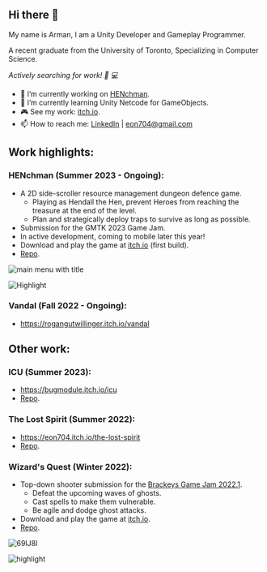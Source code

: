 ## Hi there 👋

My name is Arman, I am a Unity Developer and Gameplay Programmer.

A recent graduate from the University of Toronto, Specializing in Computer Science.

_Actively searching for work! 💼 💻_

- 🔭 I’m currently working on [HENchman](https://eon704.itch.io/henchman).
- 🌱 I’m currently learning Unity Netcode for GameObjects.
- 🎮 See my work: [itch.io](https://itch.io/profile/eon704).
- 📫 How to reach me: [LinkedIn](https://www.linkedin.com/in/arman-akhmetov/) | eon704@gmail.com

## Work highlights:

### HENchman (Summer 2023 - Ongoing):
  - A 2D side-scroller resource management dungeon defence game.
    - Playing as Hendall the Hen, prevent Heroes from reaching the treasure at the end of the level. 
    - Plan and strategically deploy traps to survive as long as possible.
  - Submission for the GMTK 2023 Game Jam.
  - In active development, coming to mobile later this year!
  - Download and play the game at [itch.io](https://eon704.itch.io/henchman) (first build).
  - [Repo](https://github.com/KrillOrBeKrilled/GMTK-2023).


![main menu with title](https://github.com/eon704/eon704/assets/16372290/9cd3ffeb-95a9-4109-9aa8-bfaeb28eb3d7)

![Highlight](https://github.com/eon704/eon704/assets/16372290/bc2fde12-588c-4f88-849a-e906f8119e49)

### Vandal (Fall 2022 - Ongoing):
- https://rogangutwillinger.itch.io/vandal

## Other work:

### ICU (Summer 2023):
- https://bugmodule.itch.io/icu
- [Repo](https://github.com/Glowies/to-jam-23).

### The Lost Spirit (Summer 2022):
- https://eon704.itch.io/the-lost-spirit
- [Repo](https://github.com/eon704/YouAreNotAlone).

### Wizard's Quest (Winter 2022):
- Top-down shooter submission for the [Brackeys Game Jam 2022.1](https://itch.io/jam/brackeys-7).
  - Defeat the upcoming waves of ghosts.
  - Cast spells to make them vulnerable.
  - Be agile and dodge ghost attacks.
- Download and play the game at [itch.io](https://eon704.itch.io/wizards-quest).
- [Repo](https://github.com/eon704/TDS-BrackeysJam).

![69IJ8l](https://github.com/eon704/TDS-BrackeysJam/assets/16372290/c90e74f2-716e-403f-bbd6-cb268e537e23)

![highlight](https://github.com/eon704/TDS-BrackeysJam/assets/16372290/ff55892f-6ebc-4710-ab38-e63227f2bd59)
